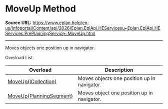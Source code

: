 # MoveUp Method

**Source URL:** https://www.eplan.help/en-us/Infoportal/Content/api/2026/Eplan.EplApi.HEServicesu~Eplan.EplApi.HEServices.PrePlanningService~MoveUp.html

---

Moves objects one position up in navigator.

Overload List

| Overload | Description |
| --- | --- |
| [MoveUp(ICollection<PlanningSegment>)](Eplan.EplApi.HEServicesu~Eplan.EplApi.HEServices.PrePlanningService~MoveUp(ICollection{PlanningSegment}).html) | Moves objects one position up in navigator. |
| [MoveUp(PlanningSegment)](Eplan.EplApi.HEServicesu~Eplan.EplApi.HEServices.PrePlanningService~MoveUp(PlanningSegment).html) | Moves object one position up in navigator. |
